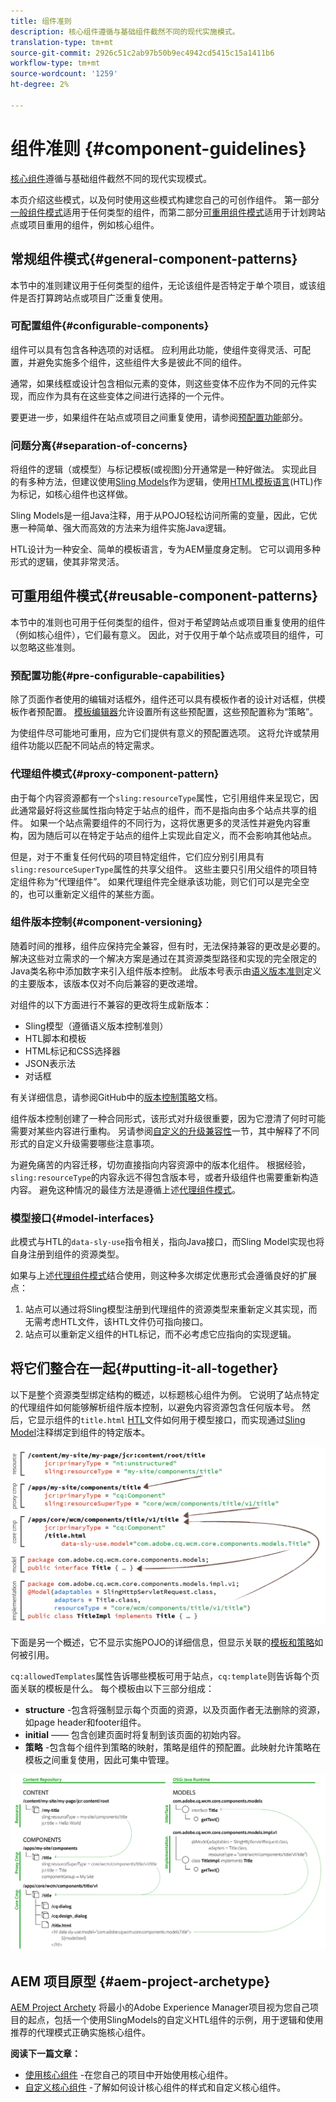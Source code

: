 ```yaml
---
title: 组件准则
description: 核心组件遵循与基础组件截然不同的现代实施模式。
translation-type: tm+mt
source-git-commit: 2926c51c2ab97b50b9ec4942cd5415c15a1411b6
workflow-type: tm+mt
source-wordcount: '1259'
ht-degree: 2%

---
```



# 组件准则 {#component-guidelines}

[核心组件](overview.md)遵循与基础组件截然不同的现代实现模式。

本页介绍这些模式，以及何时使用这些模式构建您自己的可创作组件。 第一部分[一般组件模式](#general-component-patterns)适用于任何类型的组件，而第二部分[可重用组件模式](#reusable-component-patterns)适用于计划跨站点或项目重用的组件，例如核心组件。

## 常规组件模式{#general-component-patterns}

本节中的准则建议用于任何类型的组件，无论该组件是否特定于单个项目，或该组件是否打算跨站点或项目广泛重复使用。

### 可配置组件{#configurable-components}

组件可以具有包含各种选项的对话框。 应利用此功能，使组件变得灵活、可配置，并避免实施多个组件，这些组件大多是彼此不同的组件。

通常，如果线框或设计包含相似元素的变体，则这些变体不应作为不同的元件实现，而应作为具有在这些变体之间进行选择的一个元件。

要更进一步，如果组件在站点或项目之间重复使用，请参阅[预配置功能](#pre-configurable-capabilities)部分。

### 问题分离{#separation-of-concerns}

将组件的逻辑（或模型）与标记模板(或视图)分开通常是一种好做法。 实现此目的有多种方法，但建议使用[Sling Models](https://sling.apache.org/documentation/bundles/models.html)作为逻辑，使用[HTML模板语言](https://docs.adobe.com/content/help/zh-Hans/experience-manager-htl/using/overview.html)(HTL)作为标记，如核心组件也这样做。

Sling Models是一组Java注释，用于从POJO轻松访问所需的变量，因此，它优惠一种简单、强大而高效的方法来为组件实施Java逻辑。

HTL设计为一种安全、简单的模板语言，专为AEM量度身定制。 它可以调用多种形式的逻辑，使其非常灵活。

## 可重用组件模式{#reusable-component-patterns}

本节中的准则也可用于任何类型的组件，但对于希望跨站点或项目重复使用的组件（例如核心组件），它们最有意义。 因此，对于仅用于单个站点或项目的组件，可以忽略这些准则。

### 预配置功能{#pre-configurable-capabilities}

除了页面作者使用的编辑对话框外，组件还可以具有模板作者的设计对话框，供模板作者预配置。 [模板编辑器](https://docs.adobe.com/content/help/en/experience-manager-cloud-service/sites/authoring/features/templates.html)允许设置所有这些预配置，这些预配置称为“策略”。

为使组件尽可能地可重用，应为它们提供有意义的预配置选项。 这将允许或禁用组件功能以匹配不同站点的特定需求。

### 代理组件模式{#proxy-component-pattern}

由于每个内容资源都有一个`sling:resourceType`属性，它引用组件来呈现它，因此通常最好将这些属性指向特定于站点的组件，而不是指向由多个站点共享的组件。 如果一个站点需要组件的不同行为，这将优惠更多的灵活性并避免内容重构，因为随后可以在特定于站点的组件上实现此自定义，而不会影响其他站点。

但是，对于不重复任何代码的项目特定组件，它们应分别引用具有`sling:resourceSuperType`属性的共享父组件。 这些主要只引用父组件的项目特定组件称为“代理组件”。 如果代理组件完全继承该功能，则它们可以是完全空的，也可以重新定义组件的某些方面。

### 组件版本控制{#component-versioning}

随着时间的推移，组件应保持完全兼容，但有时，无法保持兼容的更改是必要的。 解决这些对立需求的一个解决方案是通过在其资源类型路径和实现的完全限定的Java类名称中添加数字来引入组件版本控制。 此版本号表示由[语义版本准则](https://semver.org/)定义的主要版本，该版本仅对不向后兼容的更改递增。

对组件的以下方面进行不兼容的更改将生成新版本：

* Sling模型（遵循语义版本控制准则）
* HTL脚本和模板
* HTML标记和CSS选择器
* JSON表示法
* 对话框

有关详细信息，请参阅GitHub中的[版本控制策略](https://github.com/adobe/aem-core-wcm-components/wiki/Versioning-Policies)文档。

组件版本控制创建了一种合同形式，该形式对升级很重要，因为它澄清了何时可能需要对某些内容进行重构。 另请参阅[自定义的升级兼容性](customizing.md#upgrade-compatibility-of-customizations)一节，其中解释了不同形式的自定义升级需要哪些注意事项。

为避免痛苦的内容迁移，切勿直接指向内容资源中的版本化组件。 根据经验，`sling:resourceType`的内容永远不得包含版本号，或者升级组件也需要重新构造内容。 避免这种情况的最佳方法是遵循上述[代理组件模式](#proxy-component-pattern)。

### 模型接口{#model-interfaces}

此模式与HTL的`data-sly-use`指令相关，指向Java接口，而Sling Model实现也将自身注册到组件的资源类型。

如果与上述[代理组件模式](#proxy-component-pattern)结合使用，则这种多次绑定优惠形式会遵循良好的扩展点：

1. 站点可以通过将Sling模型注册到代理组件的资源类型来重新定义其实现，而无需考虑HTL文件，该HTL文件仍可指向接口。
1. 站点可以重新定义组件的HTL标记，而不必考虑它应指向的实现逻辑。

## 将它们整合在一起{#putting-it-all-together}

以下是整个资源类型绑定结构的概述，以标题核心组件为例。 它说明了站点特定的代理组件如何能够解析组件版本控制，以避免内容资源包含任何版本号。 然后，它显示组件的`title.html` [ HTL](https://docs.adobe.com/content/help/en/experience-manager-htl/using/overview.html)文件如何用于模型接口，而实现通过[Sling Model](https://sling.apache.org/documentation/bundles/models.html)注释绑定到组件的特定版本。

![资源绑定概述](/help/assets/chlimage_1-32.png)

下面是另一个概述，它不显示实施POJO的详细信息，但显示关联的[模板和策略](https://docs.adobe.com/content/help/en/experience-manager-cloud-service/implementing/components-templates/templates.html)如何被引用。

`cq:allowedTemplates`属性告诉哪些模板可用于站点，`cq:template`则告诉每个页面关联的模板是什么。 每个模板由以下三部分组成：

* **structure** -包含将强制显示每个页面的资源，以及页面作者无法删除的资源，如page header和footer组件。
* **initial**  —— 包含创建页面时将复制到该页面的初始内容。
* **策略** -包含每个组件到策略的映射，策略是组件的预配置。此映射允许策略在模板之间重复使用，因此可集中管理。

![模板和策略概述](/help/assets/screen_shot_2018-12-07at093102.png)

## AEM 项目原型 {#aem-project-archetype}

[AEM Project Archety](/help/developing/archetype/overview.md) 将最小的Adobe Experience Manager项目视为您自己项目的起点，包括一个使用SlingModels的自定义HTL组件的示例，用于逻辑和使用推荐的代理模式正确实施核心组件。

**阅读下一篇文章：**

* [使用核心组件](/help/get-started/using.md) -在您自己的项目中开始使用核心组件。
* [自定义核心组件](customizing.md) -了解如何设计核心组件的样式和自定义核心组件。
